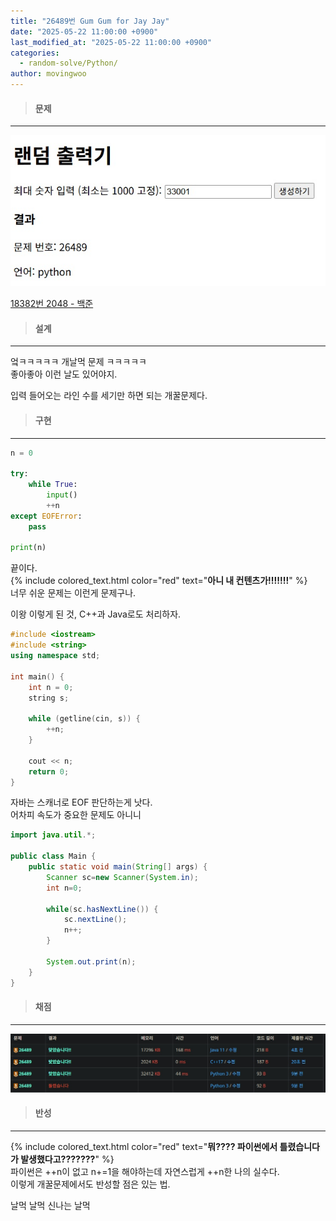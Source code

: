 ```yaml
---
title: "26489번 Gum Gum for Jay Jay"
date: "2025-05-22 11:00:00 +0900"
last_modified_at: "2025-05-22 11:00:00 +0900"
categories: 
  - random-solve/Python/
author: movingwoo
---
```

> #### 문제  
---  
  
![img01](/assets/images/posts/random-solve/Python/2025-05-22-26489/img01.jpg)  
  
[18382번 2048 - 백준](https://www.acmicpc.net/problem/26489)  
   
> #### 설계  
---  
  
엌ㅋㅋㅋㅋㅋ 개날먹 문제 ㅋㅋㅋㅋㅋ  
좋아좋아 이런 날도 있어야지.  
  
입력 들어오는 라인 수를 세기만 하면 되는 개꿀문제다.  
  
> #### 구현  
---  
  
```python
n = 0

try:
    while True:
        input()
        ++n
except EOFError:
    pass 

print(n)
```
  
끝이다.  
{% include colored_text.html color="red" text="**아니 내 컨텐츠가!!!!!!!**" %}  
너무 쉬운 문제는 이런게 문제구나.  
  
이왕 이렇게 된 것, C++과 Java로도 처리하자.  
  
```cpp
#include <iostream>
#include <string>
using namespace std;

int main() {
    int n = 0;
    string s;
    
    while (getline(cin, s)) {
        ++n;
    }

    cout << n;
    return 0;
}
```
  
자바는 스캐너로 EOF 판단하는게 낫다.  
어차피 속도가 중요한 문제도 아니니  
  
```java
import java.util.*;

public class Main {
	public static void main(String[] args) {
		Scanner sc=new Scanner(System.in);
		int n=0;

		while(sc.hasNextLine()) {
			sc.nextLine();
			n++;
		}

		System.out.print(n);
	}
}
```
  
> #### 채점  
---  

![img02](/assets/images/posts/random-solve/Python/2025-05-22-26489/img02.jpg)  
  
> #### 반성  
---  
  
{% include colored_text.html color="red" text="**뭐???? 파이썬에서 틀렸습니다가 발생했다고???????**" %}  
파이썬은 ++n이 없고 n+=1을 해야하는데 자연스럽게 ++n한 나의 실수다.  
이렇게 개꿀문제에서도 반성할 점은 있는 법.  
  
날먹 날먹 신나는 날먹  

